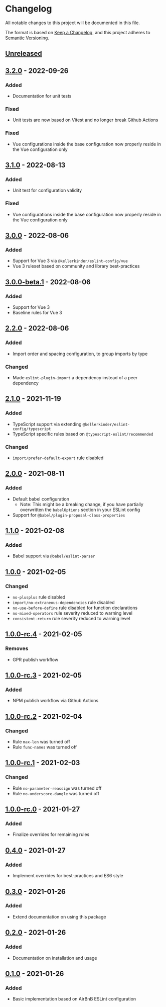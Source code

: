 # Changelog
All notable changes to this project will be documented in this file.

The format is based on [Keep a Changelog](https://keepachangelog.com/en/1.0.0/),
and this project adheres to [Semantic Versioning](https://semver.org/spec/v2.0.0.html).

## [Unreleased]

## [3.2.0] - 2022-09-26
### Added
- Documentation for unit tests

### Fixed
- Unit tests are now based on Vitest and no longer break Github Actions

### Fixed
- Vue configurations inside the base configuration now properly reside in the Vue configuration only

## [3.1.0] - 2022-08-13
### Added
- Unit test for configuration validity

### Fixed
- Vue configurations inside the base configuration now properly reside in the Vue configuration only

## [3.0.0] - 2022-08-06
### Added
- Support for Vue 3 via `@kellerkinder/eslint-config/vue`
- Vue 3 ruleset based on community and library best-practices

## [3.0.0-beta.1] - 2022-08-06
### Added
- Support for Vue 3
- Baseline rules for Vue 3

## [2.2.0] - 2022-08-06
### Added
- Import order and spacing configuration, to group imports by type

### Changed
- Made `eslint-plugin-import` a dependency instead of a peer dependency

## [2.1.0] - 2021-11-19
### Added
- TypeScript support via extending `@kellerkinder/eslint-config/typescript`
- TypeScript specific rules based on `@typescript-eslint/recommended`

### Changed
- `import/prefer-default-export` rule disabled

## [2.0.0] - 2021-08-11
### Added
- Default babel configuration
  - Note: This might be a breaking change, if you have partially overwritten the `babelOptions` section in your ESLint config
- Support for `@babel/plugin-proposal-class-properties`


## [1.1.0] - 2021-02-08
### Added
- Babel support via `@babel/eslint-parser`

## [1.0.0] - 2021-02-05
### Changed
- `no-plusplus` rule disabled
- `import/no-extraneous-dependencies` rule disabled
- `no-use-before-define` rule disabled for function declarations
- `no-mixed-operators` rule severity reduced to warning level
- `consistent-return` rule severity reduced to warning level

## [1.0.0-rc.4] - 2021-02-05
### Removes
- GPR publish workflow

## [1.0.0-rc.3] - 2021-02-05
### Added
- NPM publish workflow via Github Actions

## [1.0.0-rc.2] - 2021-02-04
### Changed
- Rule `max-len` was turned off
- Rule `func-names` was turned off

## [1.0.0-rc.1] - 2021-02-03
### Changed
- Rule `no-parameter-reassign` was turned off
- Rule `no-underscore-dangle` was turned off

## [1.0.0-rc.0] - 2021-01-27
### Added
- Finalize overrides for remaining rules

## [0.4.0] - 2021-01-27
### Added
- Implement overrides for best-practices and ES6 style

## [0.3.0] - 2021-01-26
### Added
- Extend documentation on using this package

## [0.2.0] - 2021-01-26
### Added
- Documentation on installation and usage

## [0.1.0] - 2021-01-26
### Added
- Basic implementation based on AirBnB ESLint configuration

[Unreleased]: https://github.com/kellerkinderDE/eslint-config/compare/3.2.0...HEAD
[3.2.0]: https://github.com/kellerkinderDE/eslint-config/compare/3.1.0...3.2.0
[3.1.0]: https://github.com/kellerkinderDE/eslint-config/compare/3.0.0...3.1.0
[3.0.0]: https://github.com/kellerkinderDE/eslint-config/compare/3.0.0-beta.1...3.0.0
[3.0.0-beta.1]: https://github.com/kellerkinderDE/eslint-config/compare/2.2.0...3.0.0-beta.1
[2.2.0]: https://github.com/kellerkinderDE/eslint-config/compare/2.1.0...2.2.0
[2.1.0]: https://github.com/kellerkinderDE/eslint-config/compare/2.0.0...2.1.0
[2.0.0]: https://github.com/kellerkinderDE/eslint-config/compare/1.1.0...2.0.0
[1.1.0]: https://github.com/kellerkinderDE/eslint-config/compare/1.0.0...1.1.0
[1.0.0]: https://github.com/kellerkinderDE/eslint-config/compare/1.0.0-rc.4...1.0.0
[1.0.0-rc.4]: https://github.com/kellerkinderDE/eslint-config/compare/1.0.0-rc.3...1.0.0-rc.4
[1.0.0-rc.3]: https://github.com/kellerkinderDE/eslint-config/compare/1.0.0-rc.2...1.0.0-rc.3
[1.0.0-rc.2]: https://github.com/kellerkinderDE/eslint-config/compare/1.0.0-rc.1...1.0.0-rc.2
[1.0.0-rc.1]: https://github.com/kellerkinderDE/eslint-config/compare/1.0.0-rc.0...1.0.0-rc.1
[1.0.0-rc.0]: https://github.com/kellerkinderDE/eslint-config/compare/0.4.0...1.0.0-rc.0
[0.4.0]: https://github.com/kellerkinderDE/eslint-config/compare/0.3.0...0.4.0
[0.3.0]: https://github.com/kellerkinderDE/eslint-config/compare/0.2.0...0.3.0
[0.2.0]: https://github.com/kellerkinderDE/eslint-config/compare/0.1.0...0.2.0
[0.1.0]: https://github.com/kellerkinderDE/eslint-config/releases/tag/0.1.0
